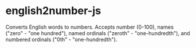 # english2number-js
Converts English words to numbers. Accepts number (0-100), names ("zero" - "one hundred"), named ordinals ("zeroth" - "one-hundredth"), and numbered ordinals ("0th" - "one-hundredth").
